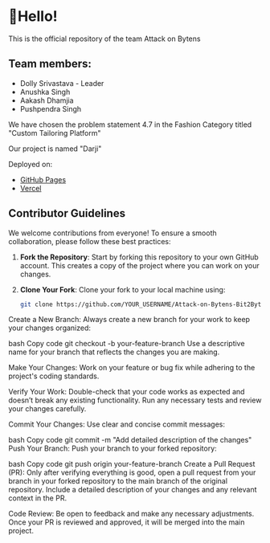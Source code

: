 <h1>👋Hello!</h1>

This is the official repository of the team Attack on Bytens

## Team members:
- Dolly Srivastava - Leader
- Anushka Singh
- Aakash Dhamjia
- Pushpendra Singh

We have chosen the problem statement 4.7 in the Fashion Category titled "Custom Tailoring Platform"

Our project is named "Darji"

Deployed on:
- <a href="https://aetosdios301.github.io/Attack-on-Bytens-Bit2Byte/">GitHub Pages</a>
- <a href="https://darji-pearl.vercel.app/">Vercel</a>

## Contributor Guidelines

We welcome contributions from everyone! To ensure a smooth collaboration, please follow these best practices:

1. **Fork the Repository**: Start by forking this repository to your own GitHub account. This creates a copy of the project where you can work on your changes.

2. **Clone Your Fork**: Clone your fork to your local machine using:
   ```bash
   git clone https://github.com/YOUR_USERNAME/Attack-on-Bytens-Bit2Byte.git
Create a New Branch: Always create a new branch for your work to keep your changes organized:

bash
Copy code
git checkout -b your-feature-branch
Use a descriptive name for your branch that reflects the changes you are making.

Make Your Changes: Work on your feature or bug fix while adhering to the project's coding standards.

Verify Your Work: Double-check that your code works as expected and doesn’t break any existing functionality. Run any necessary tests and review your changes carefully.

Commit Your Changes: Use clear and concise commit messages:

bash
Copy code
git commit -m "Add detailed description of the changes"
Push Your Branch: Push your branch to your forked repository:

bash
Copy code
git push origin your-feature-branch
Create a Pull Request (PR): Only after verifying everything is good, open a pull request from your branch in your forked repository to the main branch of the original repository. Include a detailed description of your changes and any relevant context in the PR.

Code Review: Be open to feedback and make any necessary adjustments. Once your PR is reviewed and approved, it will be merged into the main project.

